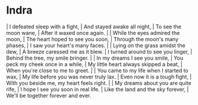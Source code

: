 Indra
=====

| I defeated sleep with a fight,
| And stayed awake all night,
| To see the moon wane,
| After it waxed once again.
| 
| While the eyes admired the moon,
| The heart hoped to see you soon,
| Through the moon's many phases,
| I saw your heart's many faces.
| 
| Lying on the grass amidst the dew,
| A breeze caressed me as it blew.
| I turned around to see you linger,
| Behind the tree, my smile bringer.
| 
| In my dreams I see you smile,
| You peck my cheek once in a while,
| My little heart always skipped a beat,
| When you're close to me to greet.
| 
| You came to my life when I started to wax,
| My life before you was never truly lax.
| Even now it is a tough fight,
| With you beside me, my heart feels right.
| 
| My dreams about you are quite rife,
| I hope I see you soon in real life.
| Like the land and the sky forever,
| We'll be together forever and ever.
